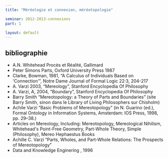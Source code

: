 ```yaml
---
title: "Méréologie et connexion, méréotopologie"

seminar: 2012-2013-connexions
part: 1

layout: default
---
```


## bibliographie

- A.N. Whitehead Procès et Réalité, Gallimard 
- Peter Simons Parts, Oxford University Press 1987
- Clarke, Bowman, 1981, “A Calculus of Individuals Based on 'Connection’”, Notre Dame Journal of Formal Logic 22:3, 204-217 
- A. Varzi 2003, “Mereology”, Stanford Encyclopedia Of Philosophy 
- A. Varzi, A, 2004, “Boundary”, Stanford Encyclopedia Of Philosophy 
- Barry Smith “Mereotopology: a Theory of Parts and Boundaries” (site Barry Smith, sinon dans le Library of Living Philosophers sur Chisholm)
- Achile Varzi “Basic Problems of Mereotopology” (in N. Guarino (ed.), Formal Ontology in Information Systems, Amsterdam: IOS Press, 1998, pp. 29–38.)
- Articles on Mereology, Including: Mereotopology, Mereological Nihilism, Whitehead's Point-Free Geometry, Part-Whole Theory, Simple (Philosophy), Mereo  Hephaestus Books 
- Achille C. Varzi “Parts, Wholes, and Part-Whole Relations: The Prospects of Mereotopology”
- Data and Knowledge Enginering , 1996 